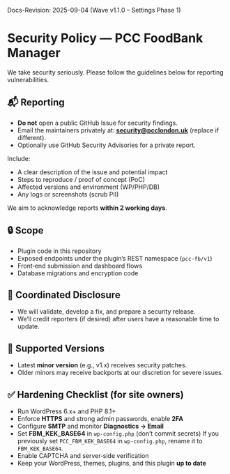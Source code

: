 Docs-Revision: 2025-09-04 (Wave v1.1.0 – Settings Phase 1)
# Security Policy — PCC FoodBank Manager

We take security seriously. Please follow the guidelines below for reporting vulnerabilities.

## 📬 Reporting
- **Do not** open a public GitHub Issue for security findings.
- Email the maintainers privately at: **security@pcclondon.uk** (replace if different).
- Optionally use GitHub Security Advisories for a private report.

Include:
- A clear description of the issue and potential impact
- Steps to reproduce / proof of concept (PoC)
- Affected versions and environment (WP/PHP/DB)
- Any logs or screenshots (scrub PII)

We aim to acknowledge reports **within 2 working days**.

## 🔒 Scope
- Plugin code in this repository
- Exposed endpoints under the plugin’s REST namespace (`pcc-fb/v1`)
- Front‑end submission and dashboard flows
- Database migrations and encryption code

## 🔁 Coordinated Disclosure
- We will validate, develop a fix, and prepare a security release.
- We’ll credit reporters (if desired) after users have a reasonable time to update.

## 🧰 Supported Versions
- Latest **minor version** (e.g., v1.x) receives security patches.
- Older minors may receive backports at our discretion for severe issues.

## ✅ Hardening Checklist (for site owners)
- Run WordPress 6.x+ and PHP 8.1+
- Enforce **HTTPS** and strong admin passwords, enable **2FA**
- Configure **SMTP** and monitor **Diagnostics → Email**
- Set **FBM_KEK_BASE64** in `wp-config.php` (don’t commit secrets) If you previously set `PCC_FBM_KEK_BASE64` in `wp-config.php`, rename it to `FBM_KEK_BASE64`.
- Enable CAPTCHA and server‑side verification
- Keep your WordPress, themes, plugins, and this plugin **up to date**
